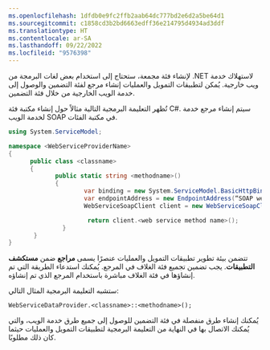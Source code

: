```yaml
---
ms.openlocfilehash: 1dfdb0e9fc2ffb2aab64dc777bd2e6d2a5be64d1
ms.sourcegitcommit: c1858cd3b2bd6663edff36e214795d4934ad3ddf
ms.translationtype: HT
ms.contentlocale: ar-SA
ms.lasthandoff: 09/22/2022
ms.locfileid: "9576398"
---
```

لإنشاء فئة مجمعة، ستحتاج إلى استخدام بعض لغات البرمجة من .NET لاستهلاك خدمة ويب خارجية. يُمكن لتطبيقات التمويل والعمليات إنشاء مرجع لفئة التضمين والوصول إلى خدمة الويب الخارجية من خلال فئة التضمين.

تُظهر التعليمة البرمجية التالية مثالاً حول إنشاء مكتبة فئة C#. سيتم إنشاء مرجع خدمة لخدمة الويب SOAP في مكتبة الفئات.

```csharp
using System.ServiceModel;

namespace <WebServiceProviderName>
{
      public class <classname>
      {
             public static string <methodname>()
             {
                     var binding = new System.ServiceModel.BasicHttpBinding();
                     var endpointAddress = new EndpointAddress(“SOAP web service url”);
                     WebServiceSoapClient client = new WebServiceSoapClient(binding, endpointAddress);

                      return client.<web service method name>();
               }
       }
} 
```
تتضمن بيئة تطوير تطبيقات التمويل والعمليات عنصرًا يسمى **مراجع** ضمن **مستكشف التطبيقات**. يجب تضمين تجميع فئة الغلاف في المرجع. يُمكنك استدعاء الطريقة التي تم إنشاؤها في فئة الغلاف مباشرة باستخدام المرجع الذي تم إنشاؤه. 

ستشبه التعليمة البرمجية المثال التالي:

`WebServiceDataProvider.<classname>::<methodname>();`

يُمكنك إنشاء طرق منفصلة في فئة التضمين للوصول إلى جميع طرق خدمة الويب، والتي يُمكنك الاتصال بها في النهاية من التعليمة البرمجية لتطبيقات التمويل والعمليات حيثما كان ذلك مطلوبًا.
